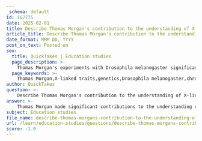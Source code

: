```yaml
---
_schema: default
id: 167775
date: 2025-02-01
title: Describe Thomas Morgan's contribution to the understanding of X-linked traits.
article_title: Describe Thomas Morgan's contribution to the understanding of X-linked traits.
date_format: MMM DD, YYYY
post_on_text: Posted on
seo:
  title: QuickTakes | Education studies
  page_description: >-
    Thomas Morgan's experiments with Drosophila melanogaster significantly advanced the understanding of X-linked traits and established foundational principles in genetics, linking chromosomes to inheritance patterns.
  page_keywords: >-
    Thomas Morgan,X-linked traits,genetics,Drosophila melanogaster,chromosomal theory of inheritance,inheritance patterns,linkage of traits,Punnett squares,genetic research
author: QuickTakes
question: >-
    Describe Thomas Morgan's contribution to the understanding of X-linked traits.
answer: >-
    Thomas Morgan made significant contributions to the understanding of X-linked traits through his pioneering experiments with the fruit fly, Drosophila melanogaster, in the early 20th century. His work provided crucial evidence for the chromosomal theory of inheritance, which links Mendel's laws of inheritance to the behavior of chromosomes during meiosis.\n\n### Key Contributions:\n\n1. **Linkage of Traits to Chromosomes**: Morgan's experiments demonstrated that certain traits, such as eye color, were associated with specific chromosomes, particularly the X chromosome. This was a groundbreaking discovery that established the concept of gene linkage, where genes located on the same chromosome tend to be inherited together.\n\n2. **X-Linked Inheritance**: Morgan's research illustrated how X-linked traits are inherited differently in males and females. Since males have only one X chromosome (XY), any recessive trait on the X chromosome will be expressed in males. In contrast, females have two X chromosomes (XX), which means they can be carriers of recessive traits without expressing them if the dominant allele is present on the other X chromosome. This understanding clarified the inheritance patterns of X-linked traits, such as color blindness and hemophilia.\n\n3. **Foundation for Modern Genetics**: Morgan's findings laid the groundwork for modern genetics by linking the physical structure of chromosomes to the inheritance of traits. His work helped to explain how traits are passed from one generation to the next and how genetic variation occurs.\n\n4. **Use of Punnett Squares**: Morgan's discoveries also facilitated the use of Punnett squares to predict the probability of offspring inheriting specific traits, particularly in the context of X-linked inheritance. This tool became essential for genetic counseling and understanding inheritance patterns in families.\n\n5. **Impact on Genetic Research**: Morgan's work not only advanced the understanding of X-linked traits but also influenced subsequent research in genetics, including studies on genetic disorders and the mechanisms of inheritance.\n\nIn summary, Thomas Morgan's experiments with Drosophila melanogaster were pivotal in elucidating the principles of X-linked inheritance, demonstrating how traits are linked to specific chromosomes, and establishing a foundation for the field of genetics as we know it today.
subject: Education studies
file_name: describe-thomas-morgans-contribution-to-the-understanding-of-xlinked-traits.md
url: /learn/education-studies/questions/describe-thomas-morgans-contribution-to-the-understanding-of-xlinked-traits
score: -1.0
---
```


&nbsp;